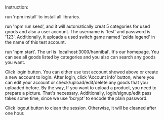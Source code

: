 Instruction:

run ’npm install‘ to install all libraries.

run 'npm run seed', and it will automatically creat 5 categories for used goods and also a user account. The username is 'test' and password is '123'. Additionally, it uploads a used switch game named 'zelda legend' in the name of this test account.

run 'npm start'. The url is 'localhost:3000/hannibal'. It's our homepage. You can see all goods listed by categories and you also can search any goods you want.

Click login button. You can either use test account showed above or create a new account to login. After login, click 'Account info' button, where you can edit your account or check/upload/edit/delete any goods that you uploaded before. By the way, If you want to upload a product, you need to prepare a picture. That's necessary. Additionally, login/signup/edit pass takes some time, since we use 'bcrypt' to encode the plain password.

Click logout button to clean the session. Otherwise, it will be cleaned after one hour.
